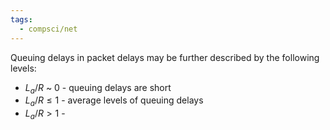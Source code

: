 ```yaml
---
tags:
  - compsci/net
---
```


Queuing delays in packet delays may be further described by the following levels:
- $L_{a}/{R}$ ~ $0$ - queuing delays are short
- $L_{a}/{R} \leq 1$ - average levels of queuing delays
- $L_a/R >1$ - 